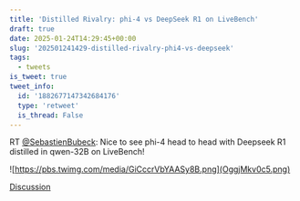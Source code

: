 ```yaml
---
title: 'Distilled Rivalry: phi-4 vs DeepSeek R1 on LiveBench'
draft: true
date: 2025-01-24T14:29:45+00:00
slug: '202501241429-distilled-rivalry-phi4-vs-deepseek'
tags:
  - tweets
is_tweet: true
tweet_info:
  id: '1882677147342684176'
  type: 'retweet'
  is_thread: False
---
```




RT [@SebastienBubeck](https://x.com/SebastienBubeck): Nice to see phi-4 head to head with Deepseek R1 distilled in qwen-32B on LiveBench! 

![https://pbs.twimg.com/media/GiCccrVbYAASy8B.png](OggjMkv0c5.png)

[Discussion](https://x.com/sytelus/status/1882677147342684176)
